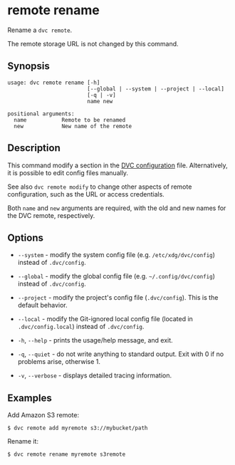 # remote rename

Rename a `dvc remote`.

<admon type="info">

The remote storage URL is not changed by this command.

</admon>

## Synopsis

```usage
usage: dvc remote rename [-h]
                         [--global | --system | --project | --local]
                         [-q | -v]
                         name new

positional arguments:
  name           Remote to be renamed
  new            New name of the remote
```

## Description

This command modify a section in the [DVC configuration] file. Alternatively, it
is possible to edit config files manually.

See also `dvc remote modify` to change other aspects of remote configuration,
such as the URL or access credentials.

Both `name` and `new` arguments are required, with the old and new names for the
DVC remote, respectively.

[dvc configuration]: /doc/user-guide/project-structure/configuration

## Options

- `--system` - modify the system config file (e.g. `/etc/xdg/dvc/config`)
  instead of `.dvc/config`.

- `--global` - modify the global config file (e.g. `~/.config/dvc/config`)
  instead of `.dvc/config`.

- `--project` - modify the project's config file (`.dvc/config`). This is the
  default behavior.

- `--local` - modify the Git-ignored local config file (located in
  `.dvc/config.local`) instead of `.dvc/config`.

- `-h`, `--help` - prints the usage/help message, and exit.

- `-q`, `--quiet` - do not write anything to standard output. Exit with 0 if no
  problems arise, otherwise 1.

- `-v`, `--verbose` - displays detailed tracing information.

## Examples

Add Amazon S3 remote:

```cli
$ dvc remote add myremote s3://mybucket/path
```

Rename it:

```cli
$ dvc remote rename myremote s3remote
```
